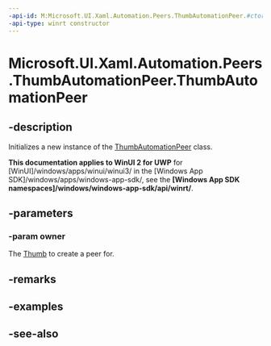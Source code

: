 ```yaml
---
-api-id: M:Microsoft.UI.Xaml.Automation.Peers.ThumbAutomationPeer.#ctor(Microsoft.UI.Xaml.Controls.Primitives.Thumb)
-api-type: winrt constructor
---
```


<!-- Method syntax
public ThumbAutomationPeer(Windows.UI.Xaml.Controls.Primitives.Thumb owner)
-->

# Microsoft.UI.Xaml.Automation.Peers.ThumbAutomationPeer.ThumbAutomationPeer

## -description
Initializes a new instance of the [ThumbAutomationPeer](thumbautomationpeer.md) class.

**This documentation applies to WinUI 2 for UWP** for [WinUI]/windows/apps/winui/winui3/ in the [Windows App SDK]/windows/apps/windows-app-sdk/, see the **[Windows App SDK namespaces]/windows/windows-app-sdk/api/winrt/**.

## -parameters
### -param owner
The [Thumb](../microsoft.ui.xaml.controls.primitives/thumb.md) to create a peer for.

## -remarks

## -examples

## -see-also
